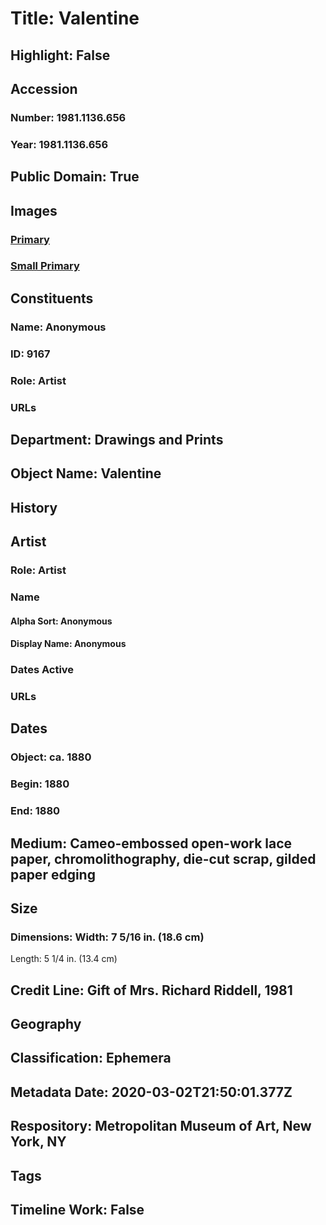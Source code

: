 # Title: Valentine
## Highlight: False
## Accession
### Number: 1981.1136.656
### Year: 1981.1136.656
## Public Domain: True
## Images
### [Primary](https://images.metmuseum.org/CRDImages/dp/original/DP886131.jpg)
### [Small Primary](https://images.metmuseum.org/CRDImages/dp/web-large/DP886131.jpg)
## Constituents
### Name: Anonymous
### ID: 9167
### Role: Artist
### URLs
## Department: Drawings and Prints
## Object Name: Valentine
## History
## Artist
### Role: Artist
### Name
#### Alpha Sort: Anonymous
#### Display Name: Anonymous
### Dates Active
### URLs
## Dates
### Object: ca. 1880
### Begin: 1880
### End: 1880
## Medium: Cameo-embossed open-work lace paper, chromolithography, die-cut scrap, gilded paper edging
## Size
### Dimensions: Width: 7 5/16 in. (18.6 cm)
Length: 5 1/4 in. (13.4 cm)
## Credit Line: Gift of Mrs. Richard Riddell, 1981
## Geography
## Classification: Ephemera
## Metadata Date: 2020-03-02T21:50:01.377Z
## Respository: Metropolitan Museum of Art, New York, NY
## Tags
## Timeline Work: False